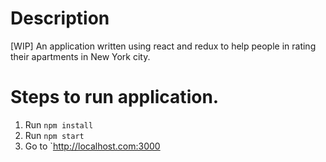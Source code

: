 # Description 
[WIP] An application written using react and redux to help people in rating their apartments in New York city. 

# Steps to run application.
1. Run `npm install`
2. Run `npm start` 
3. Go to `http://localhost.com:3000

